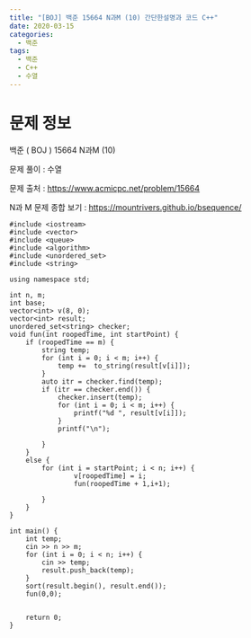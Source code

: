 ```yaml
---
title: "[BOJ] 백준 15664 N과M (10) 간단한설명과 코드 C++"
date: 2020-03-15
categories: 
  - 백준
tags: 
  - 백준
  - C++
  - 수열
---
```

# 문제 정보
백준 ( BOJ ) 15664 N과M (10)

문제 풀이 : 수열

문제 출처 : https://www.acmicpc.net/problem/15664


N과 M 문제 종합 보기 : https://mountrivers.github.io/bsequence/

```
#include <iostream>
#include <vector>
#include <queue>
#include <algorithm>
#include <unordered_set>
#include <string>

using namespace std;

int n, m;
int base;
vector<int> v(8, 0);
vector<int> result;
unordered_set<string> checker;
void fun(int roopedTime, int startPoint) {
	if (roopedTime == m) {
		string temp;
		for (int i = 0; i < m; i++) {
			temp +=  to_string(result[v[i]]);
		}
		auto itr = checker.find(temp);
		if (itr == checker.end()) {
			checker.insert(temp);
			for (int i = 0; i < m; i++) {
				printf("%d ", result[v[i]]);
			}
			printf("\n");

		}
	}
	else {
		for (int i = startPoint; i < n; i++) {
				v[roopedTime] = i;
				fun(roopedTime + 1,i+1);
			
		}
	}
}

int main() {
	int temp;
	cin >> n >> m;
	for (int i = 0; i < n; i++) {
		cin >> temp;
		result.push_back(temp);
	}
	sort(result.begin(), result.end());
	fun(0,0);


	return 0;
}
```
